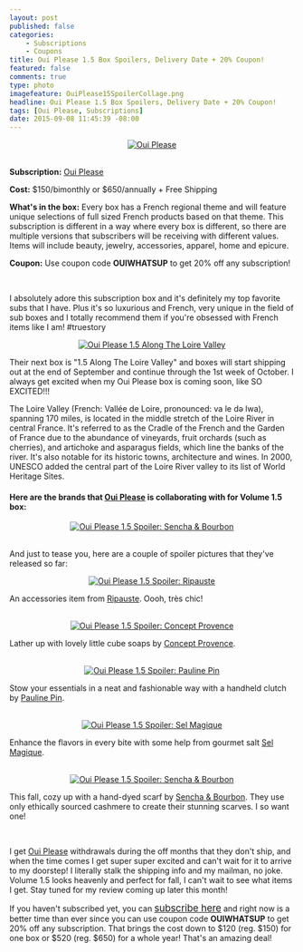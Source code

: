 ```yaml
---
layout: post
published: false
categories: 
    - Subscriptions
    - Coupons
title: Oui Please 1.5 Box Spoilers, Delivery Date + 20% Coupon!
featured: false
comments: true
type: photo
imagefeature: OuiPlease15SpoilerCollage.png
headline: Oui Please 1.5 Box Spoilers, Delivery Date + 20% Coupon!
tags: [Oui Please, Subscriptions]
date: 2015-09-08 11:45:39 -08:00
---
```


<center><a href="http://ouiplease.com" target="_blank">
<img src="/images/OuiPleaseLogo.jpg" border="0" style="border:none;max-width:100%;" alt="Oui Please" />
</a></center>
<br>
<p><b>Subscription:</b> <a href="http://ouiplease.com" target="_blank">Oui Please</a></p>
<p><b>Cost:</b> $150/bimonthly or $650/annually + Free Shipping</p>
<p><b>What's in the box:</b> Every box has a French regional theme and will feature unique selections of full sized French products based on that theme. This subscription is different in a way where every box is different, so there are multiple versions that subscribers will be receiving with different values. Items will include beauty, jewelry, accessories, apparel, home and epicure.</p>
<p><b>Coupon:</b> Use coupon code <b>OUIWHATSUP</b> to get 20% off any subscription!</p>
<br>

<p>I absolutely adore this subscription box and it's definitely my top favorite subs that I have. Plus it's so luxurious and French, very unique in the field of sub boxes and I totally recommend them if you're obsessed with French items like I am! #truestory</p>

<center><a href="http://ouiplease.com" target="_blank">
<img src="/images/OuiPlease15Map.png" border="0" style="border:none;max-width:100%;" alt="Oui Please 1.5 Along The Loire Valley" />
</a></center>

<p><i class="icon-dropbox"></i> Their next box is "1.5 Along The Loire Valley" and boxes will start shipping out at the end of September and continue through the 1st week of October. I always get excited when my Oui Please box is coming soon, like SO EXCITED!!!</p>

<p>The Loire Valley (French: Vallée de Loire, pronounced: va le də lwa), spanning 170 miles, is located in the middle stretch of the Loire River in central France. It's referred to as the Cradle of the French and the Garden of France due to the abundance of vineyards, fruit orchards (such as cherries), and artichoke and asparagus fields, which line the banks of the river. It's also notable for its historic towns, architecture and wines. In 2000, UNESCO added the central part of the Loire River valley to its list of World Heritage Sites.</p>

<H4>Here are the brands that <a href="http://ouiplease.com" target="_blank">Oui Please</a> is collaborating with for Volume 1.5 box:</H4>
<center><a href="http://ouiplease.com" target="_blank">
<img src="/images/OuiPlease15Brands.png" border="0" style="border:none;max-width:100%;" alt="Oui Please 1.5 Spoiler: Sencha & Bourbon" />
</a></center>
<br>

<p>And just to tease you, here are a couple of spoiler pictures that they've released so far:</p>

<center><a href="http://ouiplease.com" target="_blank">
<img src="/images/OuiPlease15Spoiler1.png" border="0" style="border:none;max-width:100%;" alt="Oui Please 1.5 Spoiler: Ripauste" />
</a></center>
<p>An accessories item from <a href="http://www.ripauste.fr" target="_blank">Ripauste</a>. Oooh, très chic!</p>
<br>

<center><a href="http://ouiplease.com" target="_blank">
<img src="/images/OuiPlease15Spoiler2.png" border="0" style="border:none;max-width:100%;" alt="Oui Please 1.5 Spoiler: Concept Provence" />
</a></center>
<p>Lather up with lovely little cube soaps by <a href="http://www.conceptprovence.com/eshop/en/" target="_blank">Concept Provence</a>.</p>
<br>

<center><a href="http://ouiplease.com" target="_blank">
<img src="/images/OuiPlease15Spoiler3.png" border="0" style="border:none;max-width:100%;" alt="Oui Please 1.5 Spoiler: Pauline Pin" />
</a></center>
<p>Stow your essentials in a neat and fashionable way with a handheld clutch by <a href="http://www.paulinepin.com/en/?page_id=39" target="_blank">Pauline Pin</a>.</p>
<br>

<center><a href="http://ouiplease.com" target="_blank">
<img src="/images/OuiPlease15Spoiler4.png" border="0" style="border:none;max-width:100%;" alt="Oui Please 1.5 Spoiler: Sel Magique" />
</a></center>
<p>Enhance the flavors in every bite with some help from gourmet salt <a href="http://www.selmagique.com" target="_blank">Sel Magique</a>.</p>
<br>

<center><a href="http://ouiplease.com" target="_blank">
<img src="/images/OuiPlease15Spoiler5.png" border="0" style="border:none;max-width:100%;" alt="Oui Please 1.5 Spoiler: Sencha & Bourbon" />
</a></center>
<p>This fall, cozy up with a hand-dyed scarf by <a href="http://www.kisskissbankbank.com/sencha-bourbon" target="_blank">Sencha & Bourbon</a>. They use only ethically sourced cashmere to create their stunning scarves. I so want one!</p>
<br>

<p><i class="icon-exclamation-sign"></i> I get <a href="http://ouiplease.com" target="_blank">Oui Please</a> withdrawals during the off months that they don't ship, and when the time comes I get super super excited and can't wait for it to arrive to my doorstep! I literally stalk the shipping info and my mailman, no joke. Volume 1.5 looks heavenly and perfect for fall, I can't wait to see what items I get. Stay tuned for my review coming up later this month!</p>

<p>If you haven't subscribed yet, you can <a href="http://ouiplease.com" target="_blank"><big>subscribe here</big></a> and right now is a better time than ever since you can use coupon code <b>OUIWHATSUP</b> to get 20% off any subscription. That brings the cost down to $120 (reg. $150) for one box or $520 (reg. $650) for a whole year! That's an amazing deal!</p>
